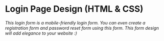 # Login Page Design (HTML & CSS)

###### This login form is a mobile-friendly login form. You can even create a registration form and password reset form using this form. This form design will add elegance to your website :)
